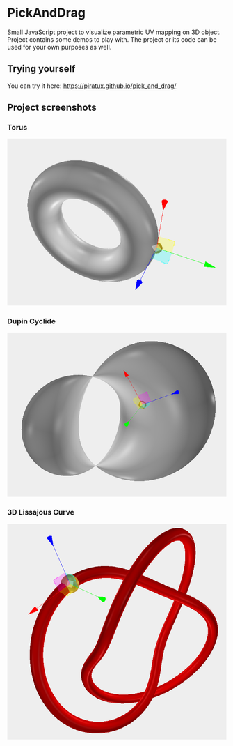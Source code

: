 # PickAndDrag
Small JavaScript project to visualize parametric UV mapping on 3D object.
Project contains some demos to play with.
The project or its code can be used for your own purposes as well.

## Trying yourself
You can try it here: https://piratux.github.io/pick_and_drag/

## Project screenshots
### Torus
![Screenshots](/Images/Torus.png)
### Dupin Cyclide
![Screenshots](/Images/Dupin_cyclide.png)
### 3D Lissajous Curve
![Screenshots](/Images/3D_Lissajous_curve.png)
